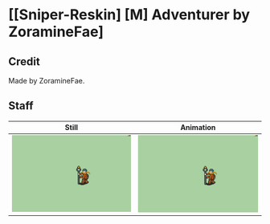 # [\[Sniper-Reskin\] \[M\] Adventurer by ZoramineFae]

## Credit

Made by ZoramineFae.
	
## Staff

| Still | Animation |
| :---: | :-------: |
| ![Staff still](./Staff_000.png) | ![Staff animation](./Staff.gif) |
